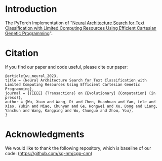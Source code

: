 # Introduction
The PyTorch Implementation of "[Neural Architecture Search for Text Classification with Limited Computing Resources Using Efficient Cartesian Genetic Programming](https://ieeexplore.ieee.org/document/10373942)".


# Citation
If you find our paper and code useful, please cite our paper:
```
@article{wu_neural_2023,
title = {Neural Architecture Search for Text Classification with Limited Computing Resources Using Efficient Cartesian Genetic Programming},
journal = {{IEEE} {Transactions} on {Evolutionary} {Computation} (in press)},
author = {Wu, Xuan and Wang, Di and Chen, Huanhuan and Yan, Lele and Xiao, Yubin and Miao, Chunyan and Ge, Hongwei and Xu, Dong and Liang, Yanchun and Wang, Kangping and Wu, Chunguo and Zhou, You},
}
```

# Acknowledgments
We would like to thank the following repository, which is baseline of our code: (https://github.com/sg-nm/cgp-cnn)
